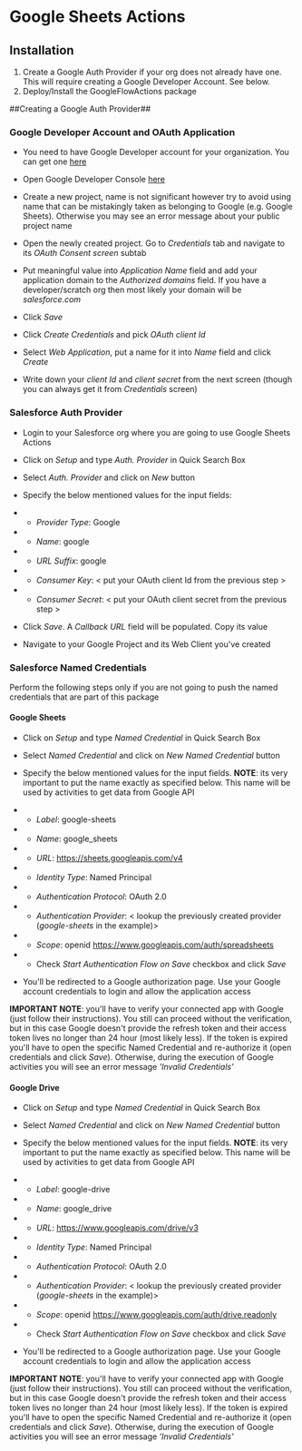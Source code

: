 # Google Sheets Actions

## Installation

1) Create a Google Auth Provider if your org does not already have one. This will require creating a Google Developer Account. See below.
2) Deploy/Install the GoogleFlowActions package




##Creating a Google Auth Provider##
### Google Developer Account and OAuth Application

- You need to have Google Developer account for your organization. You can get one [here](https://developers.google.com/)
   
- Open Google Developer Console [here](https://console.developers.google.com/projectselector/apis/library?supportedpurview=project%20)

- Create a new project, name is not significant however try to avoid using name that can be mistakingly taken as belonging to Google (e.g. Google Sheets). Otherwise you may see an error message about your public project name

- Open the newly created project. Go to *Credentials* tab and navigate to its *OAuth Consent screen* subtab

- Put meaningful value into *Application Name* field and add your application domain to the *Authorized domains* field. If you have a developer/scratch org then most likely your domain will be *salesforce.com*

- Click *Save*

- Click *Create Credentials* and pick *OAuth client Id*

- Select *Web Application*, put a name for it into *Name* field and click *Create*

- Write down your *client Id* and *client secret* from the next screen (though you can always get it from *Credentials* screen)

### Salesforce Auth Provider

- Login to your Salesforce org where you are going to use Google Sheets Actions

- Click on *Setup* and type *Auth. Provider* in Quick Search Box

- Select *Auth. Provider* and click on *New* button

- Specify the below mentioned values for the input fields:
  
- - *Provider Type*: Google
- - *Name*: google
- - *URL Suffix*: google
- - *Consumer Key*: < put your OAuth client Id from the previous step >
- - *Consumer Secret*: < put your OAuth client secret from the previous step >

- Click *Save*. A *Callback URL* field will be populated. Copy its value

- Navigate to your Google Project and its Web Client you've created 

### Salesforce Named Credentials

Perform the following steps only if you are not going to push the named credentials that are part of this package

#### Google Sheets

- Click on *Setup* and type *Named Credential* in Quick Search Box

- Select *Named Credential* and click on *New Named Credential* button

- Specify the below mentioned values for the input fields. **NOTE**: its very important to put the name exactly as specified below. This name will be used by activities to get data from Google API

- - *Label*: google-sheets
- - *Name*: google_sheets
- - *URL*: https://sheets.googleapis.com/v4
- - *Identity Type*: Named Principal
- - *Authentication Protocol*: OAuth 2.0
- - *Authentication Provider*: < lookup the previously created provider (*google-sheets* in the example)>
- - *Scope*: openid https://www.googleapis.com/auth/spreadsheets
- - Check *Start Authentication Flow on Save* checkbox and click *Save*

- You'll be redirected to a Google authorization page. Use your Google account credentials to login and allow the application access

**IMPORTANT NOTE**: you'll have to verify your connected app with Google (just follow their instructions). You still can proceed without the verification, but in this case Google doesn't provide the refresh token and their access token lives no longer than 24 hour (most likely less). If the token is expired you'll have to open the specific Named Credential and re-authorize it (open credentials and click *Save*). Otherwise, during the execution of Google activities you will see an error message *'Invalid Credentials'*

#### Google Drive

- Click on *Setup* and type *Named Credential* in Quick Search Box

- Select *Named Credential* and click on *New Named Credential* button

- Specify the below mentioned values for the input fields. **NOTE**: its very important to put the name exactly as specified below. This name will be used by activities to get data from Google API

- - *Label*: google-drive
- - *Name*: google_drive
- - *URL*: https://www.googleapis.com/drive/v3
- - *Identity Type*: Named Principal
- - *Authentication Protocol*: OAuth 2.0
- - *Authentication Provider*: < lookup the previously created provider (*google-sheets* in the example)>
- - *Scope*: openid https://www.googleapis.com/auth/drive.readonly
- - Check *Start Authentication Flow on Save* checkbox and click *Save*

- You'll be redirected to a Google authorization page. Use your Google account credentials to login and allow the application access

**IMPORTANT NOTE**: you'll have to verify your connected app with Google (just follow their instructions). You still can proceed without the verification, but in this case Google doesn't provide the refresh token and their access token lives no longer than 24 hour (most likely less). If the token is expired you'll have to open the specific Named Credential and re-authorize it (open credentials and click *Save*). Otherwise, during the execution of Google activities you will see an error message *'Invalid Credentials'*
  



